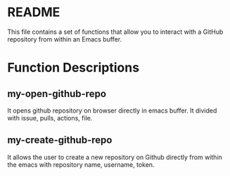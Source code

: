 # README
This file contains a set of functions that allow you to interact with a GitHub repository from within an Emacs buffer.

# Function Descriptions

## my-open-github-repo

It opens github repository on browser directly in emacs buffer. It divided with issue, pulls, actions, file.

## my-create-github-repo

It allows the user to create a new repository on Github directly from within the emacs with repository name, username, token.
